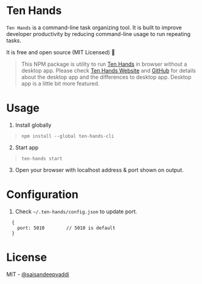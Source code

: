 # Ten Hands

`Ten Hands` is a command-line task organizing tool. It is built to improve developer productivity by reducing command-line usage to run repeating tasks.

It is free and open source (MIT Licensed) 🙂

> This NPM package is utility to run [Ten Hands](https://tenhands.app) in browser without a desktop app.
> Please check [Ten Hands Website](https://tenhands.app) and [GitHub](https://github.com/saisandeepvaddi/ten-hands) for details about the desktop app and the differences to desktop app. Desktop app is a little bit more featured.

# Usage

1. Install globally

> `npm install --global ten-hands-cli`

2. Start app

> `ten-hands start`

3. Open your browser with localhost address & port shown on output.

# Configuration

1. Check `~/.ten-hands/config.json` to update port.

```
  {
    port: 5010        // 5010 is default
  }

```

# License

MIT - [@saisandeepvaddi](https://github.com/saisandeepvaddi)
